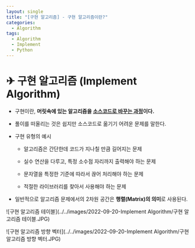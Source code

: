 ```yaml
---
layout: single
title: "[구현 알고리즘] - 구현 알고리즘이란?"
categories:
  - Algorithm
tags:
  - Algorithm
  - Implement
  - Python
---
```


# ✈ 구현 알고리즘 (Implement Algorithm)

- 구현이란, **머릿속에 있는 알고리즘을 <u>소스코드로 바꾸는 과정</u>이다.**

- 풀이를 떠올리는 것은 쉽지만 소스코드로 옮기기 어려운 문제를 말한다.

- 구현 유형의 예시
  - 알고리즘은 간단한데 코드가 지나칠 만큼 길어지는 문제

  - 실수 연산을 다루고, 특정 소수점 자리까지 출력해야 하는 문제
  - 문자열을 특정한 기준에 따라서 끊어 처리해야 하는 문제
  - 적절한 라이브러리를 찾아서 사용해야 하는 문제


- 일반적으로 알고리즘 문제에서의 2차원 공간은 **행렬(Matrix)의 의미**로 사용된다.

![구현 알고리즘 테이블](../../images/2022-09-20-Implement Algorithm/구현 알고리즘 테이블.JPG)

![구현 알고리즘 방향 벡터](../../images/2022-09-20-Implement Algorithm/구현 알고리즘 방향 벡터.JPG)


